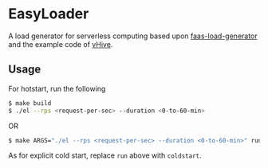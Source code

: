 # EasyLoader

A load generator for serverless computing based upon [faas-load-generator](https://github.com/eth-easl/faas-load-generator) and the example code of [vHive](https://github.com/ease-lab/vhive).

## Usage

For hotstart, run the following
```sh
$ make build
$ ./el --rps <request-per-sec> --duration <0-to-60-min> 
```

OR 

```sh
$ make ARGS="./el --rps <request-per-sec> --duration <0-to-60-min>" run
```

As for explicit cold start, replace `run` above with `coldstart`. 